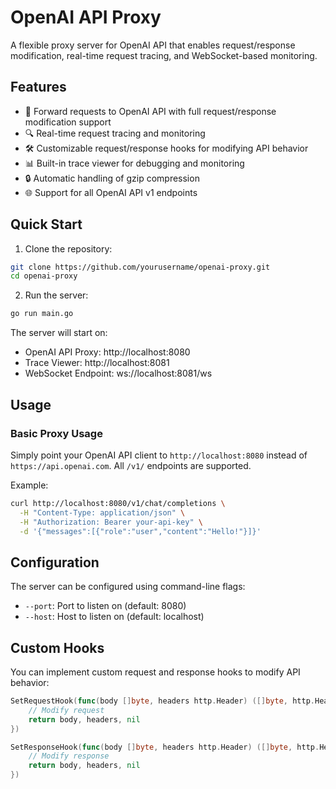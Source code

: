 # OpenAI API Proxy

A flexible proxy server for OpenAI API that enables request/response modification, real-time request tracing, and WebSocket-based monitoring.

## Features

- 🔄 Forward requests to OpenAI API with full request/response modification support
- 🔍 Real-time request tracing and monitoring
- 🛠️ Customizable request/response hooks for modifying API behavior
- 📊 Built-in trace viewer for debugging and monitoring
- 🔒 Automatic handling of gzip compression
- 🌐 Support for all OpenAI API v1 endpoints

## Quick Start

1. Clone the repository:
```bash
git clone https://github.com/yourusername/openai-proxy.git
cd openai-proxy
```

2. Run the server:
```bash
go run main.go
```

The server will start on:
- OpenAI API Proxy: http://localhost:8080
- Trace Viewer: http://localhost:8081
- WebSocket Endpoint: ws://localhost:8081/ws

## Usage

### Basic Proxy Usage

Simply point your OpenAI API client to `http://localhost:8080` instead of `https://api.openai.com`. All `/v1/` endpoints are supported.

Example:
```bash
curl http://localhost:8080/v1/chat/completions \
  -H "Content-Type: application/json" \
  -H "Authorization: Bearer your-api-key" \
  -d '{"messages":[{"role":"user","content":"Hello!"}]}'
```

## Configuration

The server can be configured using command-line flags:

- `--port`: Port to listen on (default: 8080)
- `--host`: Host to listen on (default: localhost)

## Custom Hooks

You can implement custom request and response hooks to modify API behavior:

```go
SetRequestHook(func(body []byte, headers http.Header) ([]byte, http.Header, error) {
    // Modify request
    return body, headers, nil
})

SetResponseHook(func(body []byte, headers http.Header) ([]byte, http.Header, error) {
    // Modify response
    return body, headers, nil
})
```
